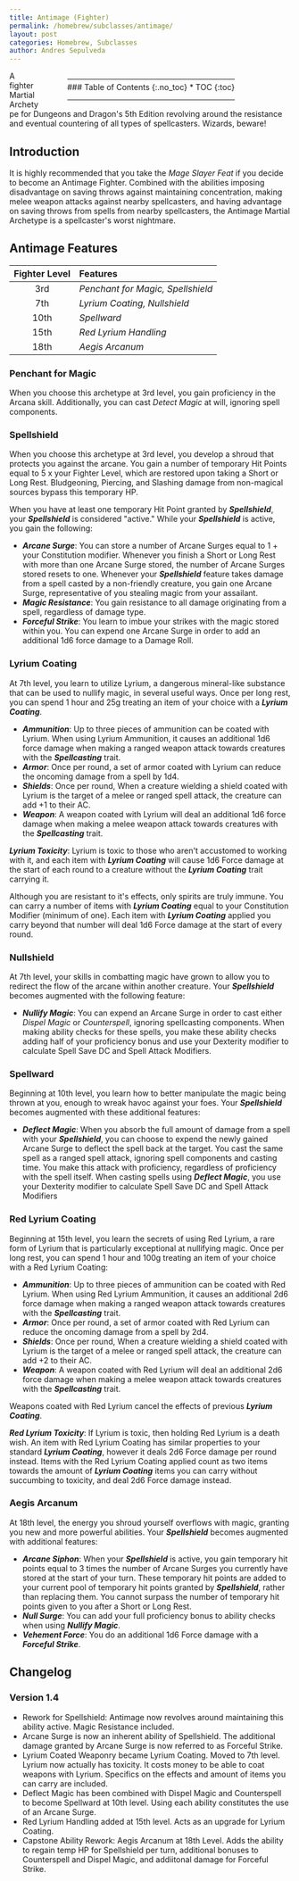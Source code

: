 ```yaml
---
title: Antimage (Fighter)
permalink: /homebrew/subclasses/antimage/
layout: post
categories: Homebrew, Subclasses
author: Andres Sepulveda
---
```

<div class="toc" style="float: right; margin-left: 50px; margin-right: 100px">

<hr style="margin-bottom: 5px;">
### Table of Contents
{:.no_toc}
* TOC
{:toc}
<hr>
</div>

A fighter Martial Archetype for Dungeons and Dragon's 5th Edition revolving around the resistance and eventual countering of all types of spellcasters. Wizards, beware!

## Introduction

It is highly recommended that you take the *Mage Slayer Feat* if you decide to become an Antimage Fighter. Combined with the abilities imposing disadvantage on saving throws against maintaining concentration, making melee weapon attacks against nearby spellcasters, and having advantage on saving throws from spells from nearby spellcasters, the Antimage Martial Archetype is a spellcaster's worst nightmare.

## Antimage Features

| Fighter Level | Features |
|:----:|:-------------|
| 3rd  | *Penchant for Magic, Spellshield*|
| 7th  | *Lyrium Coating, Nullshield*|
| 10th | *Spellward*|
| 15th | *Red Lyrium Handling*|
| 18th | *Aegis Arcanum*|

### Penchant for Magic

When you choose this archetype at 3rd level, you gain proficiency in the Arcana skill. Additionally, you can cast *Detect Magic* at will, ignoring spell components. 

### Spellshield

When you choose this archetype at 3rd level, you develop a shroud that protects you against the arcane. You gain a number of temporary Hit Points equal to 5 x your Fighter Level, which are restored upon taking a Short or Long Rest. Bludgeoning, Piercing, and Slashing damage from non-magical sources bypass this temporary HP.

When you have at least one temporary Hit Point granted by ***Spellshield***, your ***Spellshield*** is considered "active." While your ***Spellshield*** is active, you gain the following:
- ***Arcane Surge***: You can store a number of Arcane Surges equal to 1 + your Constitution modifier. Whenever you finish a Short or Long Rest with more than one Arcane Surge stored, the number of Arcane Surges stored resets to one. Whenever your ***Spellshield*** feature takes damage from a spell casted by a non-friendly creature, you gain one Arcane Surge, representative of you stealing magic from your assailant.
- ***Magic Resistance***: You gain resistance to all damage originating from a spell, regardless of damage type.
- ***Forceful Strike***: You learn to imbue your strikes with the magic stored within you. You can expend one Arcane Surge in order to add an additional 1d6 force damage to a Damage Roll.

### Lyrium Coating

At 7th level, you learn to utilize Lyrium, a dangerous mineral-like substance that can be used to nullify magic, in several useful ways. Once per long rest, you can spend 1 hour and 25g treating an item of your choice with a ***Lyrium Coating***.
- ***Ammunition***: Up to three pieces of ammunition can be coated with Lyrium. When using Lyrium Ammunition, it causes an additional 1d6 force damage when making a ranged weapon attack towards creatures with the ***Spellcasting*** trait.
- ***Armor***: Once per round, a set of armor coated with Lyrium can reduce the oncoming damage from a spell by 1d4. 
- ***Shields***: Once per round, When a creature wielding a shield coated with Lyrium is the target of a melee or ranged spell attack, the creature can add +1 to their AC.
- ***Weapon***: A weapon coated with Lyrium will deal an additional 1d6 force damage when making a melee weapon attack towards creatures with the ***Spellcasting*** trait.

***Lyrium Toxicity***: Lyrium is toxic to those who aren't accustomed to working with it, and each item with ***Lyrium Coating*** will cause 1d6 Force damage at the start of each round to a creature without the ***Lyrium Coating*** trait carrying it. 

Although you are resistant to it's effects, only spirits are truly immune. You can carry a number of items with ***Lyrium Coating*** equal to your Constitution Modifier (minimum of one). Each item with ***Lyrium Coating*** applied you carry beyond that number will deal 1d6 Force damage at the start of every round. 

### Nullshield

At 7th level, your skills in combatting magic have grown to allow you to redirect the flow of the arcane within another creature. Your ***Spellshield*** becomes augmented with the following feature:
- ***Nullify Magic***: You can expend an Arcane Surge in order to cast either *Dispel Magic* or *Counterspell*, ignoring spellcasting components. When making ability checks for these spells, you make these ability checks adding half of your proficiency bonus and use your Dexterity modifier to calculate Spell Save DC and Spell Attack Modifiers.

### Spellward

Beginning at 10th level, you learn how to better manipulate the magic being thrown at you, enough to wreak havoc against your foes. Your ***Spellshield*** becomes augmented with these additional features:

- ***Deflect Magic***: When you absorb the full amount of damage from a spell with your ***Spellshield***, you can choose to expend the newly gained Arcane Surge to deflect the spell back at the target. You cast the same spell as a ranged spell attack, ignoring spell components and casting time. You make this attack with proficiency, regardless of proficiency with the spell itself. When casting spells using ***Deflect Magic***, you use your Dexterity modifier to calculate Spell Save DC and Spell Attack Modifiers

### Red Lyrium Coating

Beginning at 15th level, you learn the secrets of using Red Lyrium, a rare form of Lyrium that is particularly exceptional at nullifying magic. Once per long rest, you can spend 1 hour and 100g treating an item of your choice with a Red Lyrium Coating:

- ***Ammunition***: Up to three pieces of ammunition can be coated with Red Lyrium. When using Red Lyrium Ammunition, it causes an additional 2d6 force damage when making a ranged weapon attack towards creatures with the ***Spellcasting*** trait.
- ***Armor***: Once per round, a set of armor coated with Red Lyrium can reduce the oncoming damage from a spell by 2d4.
- ***Shields***: Once per round, When a creature wielding a shield coated with Lyrium is the target of a melee or ranged spell attack, the creature can add +2 to their AC.
- ***Weapon***: A weapon coated with Red Lyrium will deal an additional 2d6 force damage when making a melee weapon attack towards creatures with the ***Spellcasting*** trait. 

Weapons coated with Red Lyrium cancel the effects of previous ***Lyrium Coating***. 

***Red Lyrium Toxicity***: If Lyrium is toxic, then holding Red Lyrium is a death wish. An item with Red Lyrium Coating has similar properties to your standard ***Lyrium Coating***, however it deals 2d6 Force damage per round instead. Items with the Red Lyrium Coating applied count as two items towards the amount of ***Lyrium Coating*** items you can carry without succumbing to toxicity, and deal 2d6 Force damage instead. 

### Aegis Arcanum

At 18th level, the energy you shroud yourself overflows with magic, granting you new and more powerful abilities. Your ***Spellshield*** becomes augmented with additional features:
- ***Arcane Siphon***: When your ***Spellshield*** is active, you gain temporary hit points equal to 3 times the number of Arcane Surges you currently have stored at the start of your turn. These temporary hit points are added to your current pool of temporary hit points granted by ***Spellshield***, rather than replacing them. You cannot surpass the number of temporary hit points given to you after a Short or Long Rest.
- ***Null Surge***: You can add your full proficiency bonus to ability checks when using ***Nullify Magic***.
- ***Vehement Force***: You do an additional 1d6 Force damage with a ***Forceful Strike***.

## Changelog

### Version 1.4

- Rework for Spellshield: Antimage now revolves around maintaining this ability active. Magic Resistance included.
- Arcane Surge is now an inherent ability of Spellshield. The additional damage granted by Arcane Surge is now referred to as Forceful Strike.
- Lyrium Coated Weaponry became Lyrium Coating. Moved to 7th level. Lyrium now actually has toxicity. It costs money to be able to coat weapons with Lyrium. Specifics on the effects and amount of items you can carry are included.
- Deflect Magic has been combined with Dispel Magic and Counterspell to become Spellward at 10th level. Using each ability constitutes the use of an Arcane Surge.
- Red Lyrium Handling added at 15th level. Acts as an upgrade for Lyrium Coating.
- Capstone Ability Rework: Aegis Arcanum at 18th Level. Adds the ability to regain temp HP for Spellshield per turn, additional bonuses to Counterspell and Dispel Magic, and addiitonal damage for Forceful Strike. 